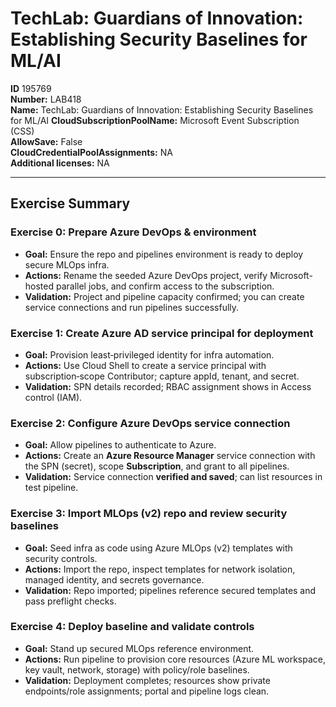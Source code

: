 # TechLab: Guardians of Innovation: Establishing Security Baselines for ML/AI

**ID** 195769  
**Number:** LAB418  
**Name:** TechLab: Guardians of Innovation: Establishing Security Baselines for ML/AI
**CloudSubscriptionPoolName:** Microsoft Event Subscription (CSS)  
**AllowSave:** False  
**CloudCredentialPoolAssignments:** NA  
**Additional licenses:** NA  

---

## Exercise Summary
### Exercise 0: Prepare Azure DevOps & environment
- **Goal:** Ensure the repo and pipelines environment is ready to deploy secure MLOps infra.
- **Actions:** Rename the seeded Azure DevOps project, verify Microsoft-hosted parallel jobs, and confirm access to the subscription.
- **Validation:** Project and pipeline capacity confirmed; you can create service connections and run pipelines successfully.

### Exercise 1: Create Azure AD service principal for deployment
- **Goal:** Provision least‑privileged identity for infra automation.
- **Actions:** Use Cloud Shell to create a service principal with subscription‑scope Contributor; capture appId, tenant, and secret.
- **Validation:** SPN details recorded; RBAC assignment shows in Access control (IAM).

### Exercise 2: Configure Azure DevOps service connection
- **Goal:** Allow pipelines to authenticate to Azure.
- **Actions:** Create an **Azure Resource Manager** service connection with the SPN (secret), scope **Subscription**, and grant to all pipelines.
- **Validation:** Service connection **verified and saved**; can list resources in test pipeline.

### Exercise 3: Import MLOps (v2) repo and review security baselines
- **Goal:** Seed infra as code using Azure MLOps (v2) templates with security controls.
- **Actions:** Import the repo, inspect templates for network isolation, managed identity, and secrets governance.
- **Validation:** Repo imported; pipelines reference secured templates and pass preflight checks.

### Exercise 4: Deploy baseline and validate controls
- **Goal:** Stand up secured MLOps reference environment.
- **Actions:** Run pipeline to provision core resources (Azure ML workspace, key vault, network, storage) with policy/role baselines.
- **Validation:** Deployment completes; resources show private endpoints/role assignments; portal and pipeline logs clean.

